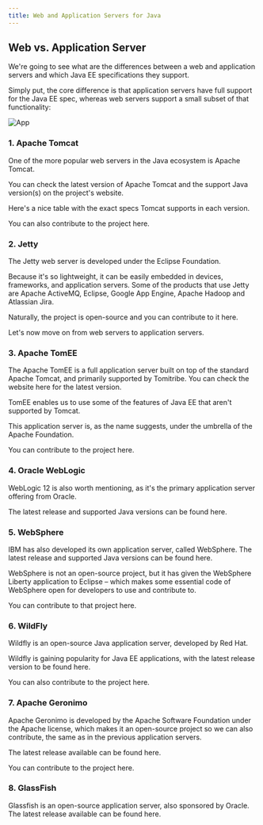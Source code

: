 ```yaml
---
title: Web and Application Servers for Java
---
```

<script type="text/javascript">(function(w,s){var e=document.createElement("script");e.type="text/javascript";e.async=true;e.src="https://cdn.pagesense.io/js/webally/f2527eebee974243853bcd47b32631f4.js";var x=document.getElementsByTagName("script")[0];x.parentNode.insertBefore(e,x);})(window,"script");</script>

## Web vs. Application Server

We're going to see what are the differences between a web and application servers and which Java EE specifications they support.

Simply put, the core difference is that application servers have full support for the Java EE spec, whereas web servers support a small subset of that functionality:

![App](https://www.baeldung.com/wp-content/uploads/2017/11/javaee-spec-supp-2-1.png)

### 1. Apache Tomcat

One of the more popular web servers in the Java ecosystem is Apache Tomcat.

You can check the latest version of Apache Tomcat and the support Java version(s) on the project's website.

Here's a nice table with the exact specs Tomcat supports in each version.

You can also contribute to the project here.

### 2. Jetty

The Jetty web server is developed under the Eclipse Foundation.

Because it's so lightweight, it can be easily embedded in devices, frameworks, and application servers. Some of the products that use Jetty are Apache ActiveMQ, Eclipse, Google App Engine, Apache Hadoop and Atlassian Jira.

Naturally, the project is open-source and you can contribute to it here.

Let's now move on from web servers to application servers.

### 3. Apache TomEE

The Apache TomEE is a full application server built on top of the standard Apache Tomcat, and primarily supported by Tomitribe. You can check the website here for the latest version.

TomEE enables us to use some of the features of Java EE that aren't supported by Tomcat.

This application server is, as the name suggests, under the umbrella of the Apache Foundation.

You can contribute to the project here.

### 4. Oracle WebLogic

WebLogic 12 is also worth mentioning, as it's the primary application server offering from Oracle.

The latest release and supported Java versions can be found here.

### 5. WebSphere

IBM has also developed its own application server, called WebSphere. The latest release and supported Java versions can be found here.

WebSphere is not an open-source project, but it has given the WebSphere Liberty application to Eclipse – which makes some essential code of WebSphere open for developers to use and contribute to.

You can contribute to that project here.

### 6. WildFly

Wildfly is an open-source Java application server, developed by Red Hat.

Wildfly is gaining popularity for Java EE applications, with the latest release version to be found here.

You can also contribute to the project here.

### 7. Apache Geronimo

Apache Geronimo is developed by the Apache Software Foundation under the Apache license, which makes it an open-source project so we can also contribute, the same as in the previous application servers.

The latest release available can be found here.

You can contribute to the project here.

### 8. GlassFish

Glassfish is an open-source application server, also sponsored by Oracle. The latest release available can be found here.

